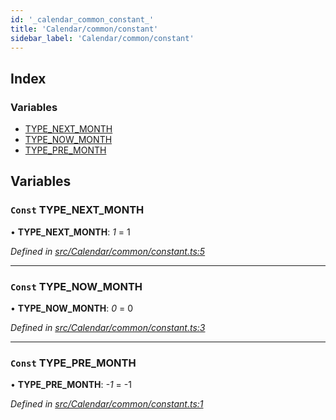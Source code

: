 ```yaml
---
id: '_calendar_common_constant_'
title: 'Calendar/common/constant'
sidebar_label: 'Calendar/common/constant'
---
```


## Index

### Variables

- [TYPE_NEXT_MONTH](_calendar_common_constant_.md#const-type_next_month)
- [TYPE_NOW_MONTH](_calendar_common_constant_.md#const-type_now_month)
- [TYPE_PRE_MONTH](_calendar_common_constant_.md#const-type_pre_month)

## Variables

### `Const` TYPE_NEXT_MONTH

• **TYPE_NEXT_MONTH**: _1_ = 1

_Defined in [src/Calendar/common/constant.ts:5](https://github.com/tarojsx/ui/blob/v0.11.0/src/Calendar/common/constant.ts#L5)_

---

### `Const` TYPE_NOW_MONTH

• **TYPE_NOW_MONTH**: _0_ = 0

_Defined in [src/Calendar/common/constant.ts:3](https://github.com/tarojsx/ui/blob/v0.11.0/src/Calendar/common/constant.ts#L3)_

---

### `Const` TYPE_PRE_MONTH

• **TYPE_PRE_MONTH**: _-1_ = -1

_Defined in [src/Calendar/common/constant.ts:1](https://github.com/tarojsx/ui/blob/v0.11.0/src/Calendar/common/constant.ts#L1)_
